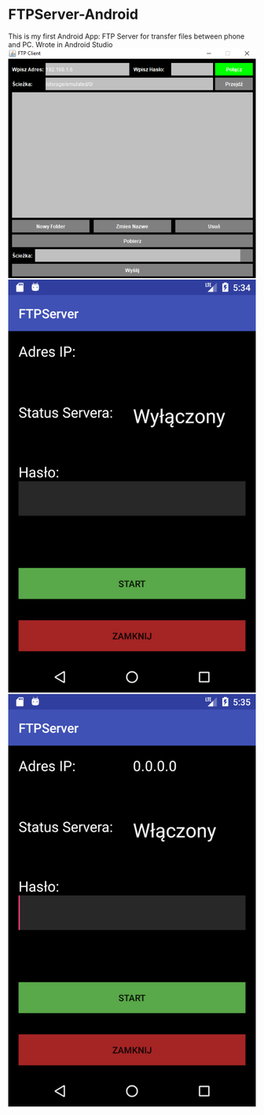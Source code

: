 # FTPServer-Android
This is my first Android App: FTP Server for transfer files between phone and PC. Wrote in Android Studio
<img src="https://github.com/GrzymalaMateusz/FTPServer-Android/blob/master/screenshot%20(1).png">
<img src="https://github.com/GrzymalaMateusz/FTPServer-Android/blob/master/screenshot%20(2).png">
<img src="https://github.com/GrzymalaMateusz/FTPServer-Android/blob/master/screenshot%20(3).png">
